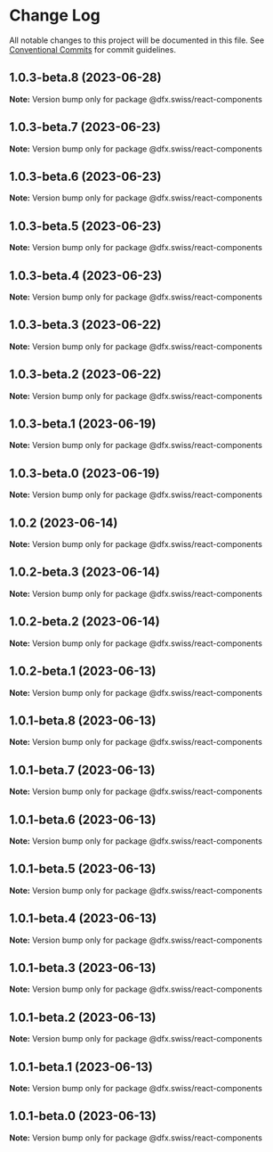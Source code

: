 # Change Log

All notable changes to this project will be documented in this file.
See [Conventional Commits](https://conventionalcommits.org) for commit guidelines.

## 1.0.3-beta.8 (2023-06-28)

**Note:** Version bump only for package @dfx.swiss/react-components





## 1.0.3-beta.7 (2023-06-23)

**Note:** Version bump only for package @dfx.swiss/react-components





## 1.0.3-beta.6 (2023-06-23)

**Note:** Version bump only for package @dfx.swiss/react-components





## 1.0.3-beta.5 (2023-06-23)

**Note:** Version bump only for package @dfx.swiss/react-components





## 1.0.3-beta.4 (2023-06-23)

**Note:** Version bump only for package @dfx.swiss/react-components





## 1.0.3-beta.3 (2023-06-22)

**Note:** Version bump only for package @dfx.swiss/react-components





## 1.0.3-beta.2 (2023-06-22)

**Note:** Version bump only for package @dfx.swiss/react-components





## 1.0.3-beta.1 (2023-06-19)

**Note:** Version bump only for package @dfx.swiss/react-components





## 1.0.3-beta.0 (2023-06-19)

**Note:** Version bump only for package @dfx.swiss/react-components





## 1.0.2 (2023-06-14)

**Note:** Version bump only for package @dfx.swiss/react-components





## 1.0.2-beta.3 (2023-06-14)

**Note:** Version bump only for package @dfx.swiss/react-components





## 1.0.2-beta.2 (2023-06-14)

**Note:** Version bump only for package @dfx.swiss/react-components





## 1.0.2-beta.1 (2023-06-13)

**Note:** Version bump only for package @dfx.swiss/react-components





## 1.0.1-beta.8 (2023-06-13)

**Note:** Version bump only for package @dfx.swiss/react-components





## 1.0.1-beta.7 (2023-06-13)

**Note:** Version bump only for package @dfx.swiss/react-components





## 1.0.1-beta.6 (2023-06-13)

**Note:** Version bump only for package @dfx.swiss/react-components





## 1.0.1-beta.5 (2023-06-13)

**Note:** Version bump only for package @dfx.swiss/react-components





## 1.0.1-beta.4 (2023-06-13)

**Note:** Version bump only for package @dfx.swiss/react-components





## 1.0.1-beta.3 (2023-06-13)

**Note:** Version bump only for package @dfx.swiss/react-components





## 1.0.1-beta.2 (2023-06-13)

**Note:** Version bump only for package @dfx.swiss/react-components





## 1.0.1-beta.1 (2023-06-13)

**Note:** Version bump only for package @dfx.swiss/react-components





## 1.0.1-beta.0 (2023-06-13)

**Note:** Version bump only for package @dfx.swiss/react-components
